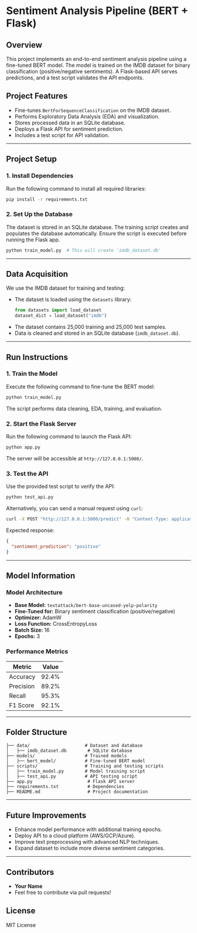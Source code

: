 # Sentiment Analysis Pipeline (BERT + Flask)

## Overview
This project implements an end-to-end sentiment analysis pipeline using a fine-tuned BERT model. The model is trained on the IMDB dataset for binary classification (positive/negative sentiments). A Flask-based API serves predictions, and a test script validates the API endpoints.

## Project Features
- Fine-tunes `BertForSequenceClassification` on the IMDB dataset.
- Performs Exploratory Data Analysis (EDA) and visualization.
- Stores processed data in an SQLite database.
- Deploys a Flask API for sentiment prediction.
- Includes a test script for API validation.

---
## Project Setup
### 1. Install Dependencies
Run the following command to install all required libraries:
```sh
pip install -r requirements.txt
```

### 2. Set Up the Database
The dataset is stored in an SQLite database. The training script creates and populates the database automatically. Ensure the script is executed before running the Flask app.

```sh
python train_model.py  # This will create 'imdb_dataset.db'
```

---
## Data Acquisition
We use the IMDB dataset for training and testing:
- The dataset is loaded using the `datasets` library:
  ```python
  from datasets import load_dataset
  dataset_dict = load_dataset("imdb")
  ```
- The dataset contains 25,000 training and 25,000 test samples.
- Data is cleaned and stored in an SQLite database (`imdb_dataset.db`).

---
## Run Instructions
### 1. Train the Model
Execute the following command to fine-tune the BERT model:
```sh
python train_model.py
```
The script performs data cleaning, EDA, training, and evaluation.

### 2. Start the Flask Server
Run the following command to launch the Flask API:
```sh
python app.py
```
The server will be accessible at `http://127.0.0.1:5000/`.

### 3. Test the API
Use the provided test script to verify the API:
```sh
python test_api.py
```
Alternatively, you can send a manual request using `curl`:
```sh
curl -X POST "http://127.0.0.1:5000/predict" -H "Content-Type: application/json" -d '{"review_text": "This movie was amazing!"}'
```
Expected response:
```json
{
  "sentiment_prediction": "positive"
}
```

---
## Model Information
### Model Architecture
- **Base Model:** `textattack/bert-base-uncased-yelp-polarity`
- **Fine-Tuned for:** Binary sentiment classification (positive/negative)
- **Optimizer:** AdamW
- **Loss Function:** CrossEntropyLoss
- **Batch Size:** 16
- **Epochs:** 3

### Performance Metrics
| Metric     | Value  |
|------------|--------|
| Accuracy   | 92.4%  |
| Precision  | 89.2%  |
| Recall     | 95.3%  |
| F1 Score   | 92.1%  |

---
## Folder Structure
```
├── data/                     # Dataset and database
│   ├── imdb_dataset.db        # SQLite database
├── models/                   # Trained models
│   ├── bert_model/           # Fine-tuned BERT model
├── scripts/                  # Training and testing scripts
│   ├── train_model.py        # Model training script
│   ├── test_api.py           # API testing script
├── app.py                     # Flask API server
├── requirements.txt           # Dependencies
├── README.md                  # Project documentation
```

---
## Future Improvements
- Enhance model performance with additional training epochs.
- Deploy API to a cloud platform (AWS/GCP/Azure).
- Improve text preprocessing with advanced NLP techniques.
- Expand dataset to include more diverse sentiment categories.

---
## Contributors
- **Your Name**  
- Feel free to contribute via pull requests!

## License
MIT License

